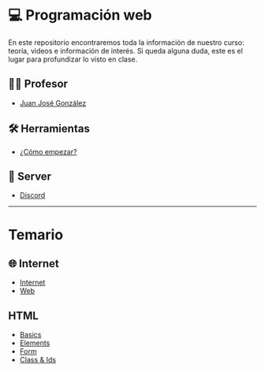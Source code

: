 # 💻 Programación web
En este repositorio encontraremos toda la información de nuestro curso: teoría, videos e información de interés.
Si queda alguna duda, este es el lugar para profundizar lo visto en clase.

## 🧑‍🏫 Profesor
- [Juan José González](https://github.com/jujogi/202210-web/blob/main/juanjogonzalez.md)

## 🛠️ Herramientas
- [¿Cómo empezar?](https://github.com/jujogi/202210-web/blob/main/tools.md)

## 💬 Server
- [Discord](https://discord.gg/vgu2ejV6)

---

# Temario

## 🌐 Internet
- [Internet](https://github.com/jujogi/202210-web/blob/main/basics/01-internet.md)
- [Web](https://github.com/jujogi/202210-web/blob/main/basics/02-web.md)

## HTML
- [Basics](https://github.com/jujogi/202210-web/blob/main/html/01-html-basics.md)
- [Elements](https://github.com/jujogi/202210-web/blob/main/html/02-html-elements.md)
- [Form](https://github.com/jujogi/202210-web/blob/main/html/03-html-forms.md)
- [Class & Ids](https://github.com/jujogi/202210-web/blob/main/html/04-html-class-id.md)

